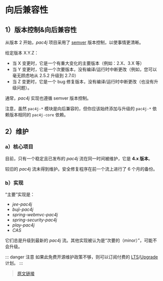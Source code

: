 # 向后兼容性

## 1）版本控制&向后兼容性

从版本 2 开始，*pac4j* 项目采用了 [semver](http://semver.org/) 版本控制，以使事情更清晰。

给定版本 X.Y.Z：

- 当 X 变更时，它是一个有重大变化的主要版本（例如：2.X、3.X 等）
- 当 Y 变更时，它是一个次要版本，没有编译/运行时中断更改（例如，您可以毫无顾虑地从 2.5.2 升级到 2.7.0）
- 当 Z 变更时，它是一个 bug 修复版本，没有编译/运行时中断更改（也没有升级问题）。

通常，*pac4j* 实现也遵循 semver 版本控制。

注意，虽然 `pac4j-*` 模块是向后兼容的，但你应该始终添加与升级的 `pac4j-*` 依赖版本相同的 ​​​`​pac4j-core` 依赖。

## 2）维护

### a）核心项目

目前，只有一个稳定且已发布的 *pac4j* 流在同一时间被维护，它是 **4.x 版本**。

较旧的 *pac4j* 流未得到维护。安全修复程序在前一个流上进行了 6 个月的备份。

### b）实现

“主要”实现是：

- *jee-pac4j*
- *buji-pac4j*
- *spring-webmvc-pac4j*
- *spring-security-pac4j*
- *play-pac4j*
- *CAS*

它们总是升级到最新的 *pac4j* 流。其他实现被认为是“次要的（minor）”，可能不会升级。

::: danger 注意
如果此免费开源维护政策不够，则可以订阅付费的 [LTS](https://www.pac4j.org/commercial-support.html)/[Upgrade](https://www.pac4j.org/commercial-support.html) 计划。
:::

> [原文链接](https://www.pac4j.org/5.6.x/docs/backward-compatibility.html)
